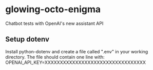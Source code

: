 # glowing-octo-enigma
Chatbot tests with OpenAI's new assistant API

## Setup dotenv
Install python-dotenv and create a file called ".env" in your working directory. The file should contain one line with:
OPENAI_API_KEY=XXXXXXXXXXXXXXXXXXXXXXXXXXXXXXXXX